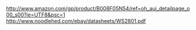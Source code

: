 http://www.amazon.com/gp/product/B008F05N54/ref=oh_aui_detailpage_o00_s00?ie=UTF8&psc=1
http://www.noodlehed.com/ebay/datasheets/WS2801.pdf